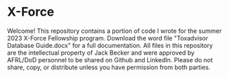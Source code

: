 # X-Force
Welcome! This repository contains a portion of code I wrote for the summer 2023 X-Force Fellowship program. Download the word file "Toxadvisor Database Guide.docx" for a full documentation. All files in this repository are the intellectual property of Jack Becker and were approved by AFRL/DoD personnel to be shared on Github and LinkedIn. Please do not share, copy, or distribute unless you have permission from both parties.
